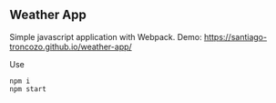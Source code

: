 ## Weather App
Simple javascript application with Webpack.
Demo: https://santiago-troncozo.github.io/weather-app/

Use
```
npm i
npm start
